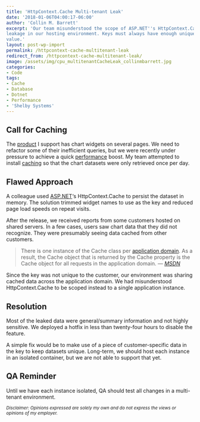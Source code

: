 ```yaml
---
title: 'HttpContext.Cache Multi-tenant Leak'
date: '2018-01-06T04:00:17-06:00'
author: 'Collin M. Barrett'
excerpt: 'Our team misunderstood the scope of ASP.NET''s HttpContext.Cache. This mishap led to some cross-instance data
leakage in our hosting environment. Keys must always have enough unique information to identify their respective cache
value.'
layout: post-wp-import
permalink: /httpcontext-cache-multitenant-leak
redirect_from: /httpcontext-cache-multitenant-leak/
image: /assets/img/cpu_multitenantCacheLeak_collinmbarrett.jpg
categories:
- Code
tags:
- Cache
- Database
- Dotnet
- Performance
- 'Shelby Systems'
---
```


## Call for Caching

The [product](/joining-shelby-systems/) I support has chart widgets on several pages. We need to refactor some of their
inefficient queries, but we were recently under pressure to achieve a quick [performance](/tag/performance/) boost. My
team attempted to install [caching](/tag/cache/) so that the chart datasets were only retrieved once per day.

## Flawed Approach

A colleague used [ASP.NET](/tag/dotnet/)‘s HttpContext.Cache to persist the dataset in memory. The solution trimmed
widget names to use as the key and reduced page load speeds on repeat visits.

After the release, we received reports from some customers hosted on shared servers. In a few cases, users saw chart
data that they did not recognize. They were presumably seeing data cached from other customers.

> There is one instance of the Cache class per [application
domain](https://docs.microsoft.com/en-us/dotnet/framework/app-domains/application-domains). As a result, the Cache
object that is returned by the Cache property is the Cache object for all requests in the application domain.
> — <cite>[MSDN](https://docs.microsoft.com/en-us/dotnet/api/system.web.httpcontext.cache)</cite>

Since the key was not unique to the customer, our environment was sharing cached data across the application domain. We
had misunderstood HttpContext.Cache to be scoped instead to a single application instance.

## Resolution

Most of the leaked data were general/summary information and not highly sensitive. We deployed a hotfix in less than
twenty-four hours to disable the feature.

A simple fix would be to make use of a piece of customer-specific data in the key to keep datasets unique. Long-term, we
should host each instance in an isolated container, but we are not able to support that yet.

## QA Reminder

Until we have each instance isolated, QA should test all changes in a multi-tenant environment.

*<small>Disclaimer: Opinions expressed are solely my own and do not express the views or opinions of my
    employer.</small>*